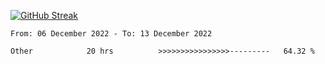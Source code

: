 [![GitHub Streak](https://streak-stats.demolab.com?user=renren-017&theme=sea&hide_border=true&background=DD272700)](https://git.io/streak-stats)

<!--START_SECTION:waka-->

```text
From: 06 December 2022 - To: 13 December 2022

Other            20 hrs          >>>>>>>>>>>>>>>>---------   64.32 %
```

<!--END_SECTION:waka-->

